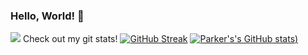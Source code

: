 ### Hello, World! 👋
 ![](header.gif)
Check out my git stats!
[![GitHub Streak](http://github-readme-streak-stats.herokuapp.com?user=parkervoit&theme=tokyonight_duo&hide_border=true)](https://git.io/streak-stats)
[![Parker's's GitHub stats](https://github-readme-stats.vercel.app/api?username=parkervoit&show_icons=true&theme=algolia))](https://github.com/anuraghazra/github-readme-stats)
<!--
**parkervoit/parkervoit** is a ✨ _special_ ✨ repository because its `README.md` (this file) appears on your GitHub profile.

Here are some ideas to get you started:

- 🔭 I’m currently working on ...
- 🌱 I’m currently learning ...
- 👯 I’m looking to collaborate on ...
- 🤔 I’m looking for help with ...
- 💬 Ask me about ...
- 📫 How to reach me: ...
- 😄 Pronouns: ...
- ⚡ Fun fact: ...
-->
